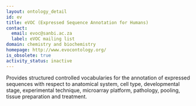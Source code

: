 ```yaml
---
layout: ontology_detail
id: ev
title: eVOC (Expressed Sequence Annotation for Humans)
contact:
  email: evoc@sanbi.ac.za
  label: eVOC mailing list
domain: chemistry and biochemistry
homepage: http://www.evocontology.org/
is_obsolete: true
activity_status: inactive
---
```


Provides structured controlled vocabularies for the annotation of expressed sequences with respect to anatomical system, cell type, developmental stage, experimental technique, microarray platform, pathology, pooling, tissue preparation and treatment.
